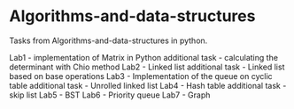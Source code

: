 # Algorithms-and-data-structures

Tasks from Algorithms-and-data-structures in python. 

Lab1 - implementation of Matrix in Python
additional task - calculating the determinant with Chio method
Lab2 - Linked list
additional task - Linked list based on base operations
Lab3 - Implementation of the queue on cyclic table
additional task - Unrolled linked list
Lab4 - Hash table
additional task - skip list
Lab5 - BST
Lab6 - Priority queue
Lab7 - Graph
